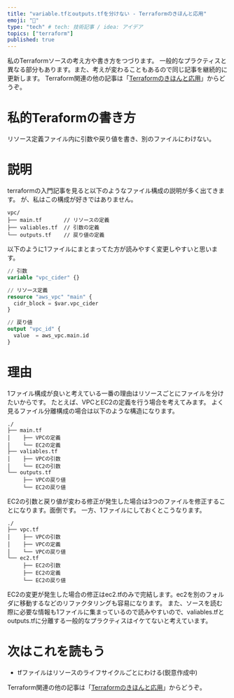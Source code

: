 ```yaml
---
title: "variable.tfとoutputs.tfを分けない - Terraformのきほんと応用"
emoji: "🍳"
type: "tech" # tech: 技術記事 / idea: アイデア
topics: ["terraform"]
published: true
---
```

私のTerraformソースの考え方や書き方をつづります。
一般的なプラクティスと異なる部分もあります。また、考えが変わることもあるので同じ記事を継続的に更新します。
Terraform関連の他の記事は「[Terraformのきほんと応用](https://zenn.dev/sway/articles/terraform_index_list)」からどうぞ。

# 私的Teraformの書き方
リソース定義ファイル内に引数や戻り値を書き、別のファイルにわけない。

# 説明
terraformの入門記事を見ると以下のようなファイル構成の説明が多く出てきます。
が、私はこの構成が好きではありません。
```
vpc/
├── main.tf       // リソースの定義
├── valiables.tf  // 引数の定義
└── outputs.tf    // 戻り値の定義
```
以下のように1ファイルにまとまってた方が読みやすく変更しやすいと思います。
```hcl:vpc.tf
// 引数
variable "vpc_cider" {}

// リソース定義
resource "aws_vpc" "main" {
  cidr_block = $var.vpc_cider
}

// 戻り値
output "vpc_id" {
  value  = aws_vpc.main.id
}
```

# 理由
1ファイル構成が良いと考えている一番の理由はリソースごとにファイルを分けたいからです。
たとえば、VPCとEC2の定義を行う場合を考えてみます。
よく見るファイル分離構成の場合は以下のような構造になります。
```
./
├── main.tf
│    ├── VPCの定義
│    └── EC2の定義
├── valiables.tf
│    ├── VPCの引数
│    └── EC2の引数
└── outputs.tf
     ├── VPCの戻り値
     └── EC2の戻り値
```
EC2の引数と戻り値が変わる修正が発生した場合は3つのファイルを修正することになります。面倒です。
一方、1ファイルにしておくとこうなります。
```
./
├── vpc.tf
│    ├── VPCの引数
│    ├── VPCの定義
│    └── VPCの戻り値
└── ec2.tf
     ├── EC2の引数
     ├── EC2の定義
     └── EC2の戻り値
```
EC2の変更が発生した場合の修正はec2.tfのみで完結します。ec2を別のフォルダに移動するなどのリファクタリングも容易になります。
また、ソースを読む際に必要な情報も1ファイルに集まっているので読みやすいので、valiables.tfとoutputs.tfに分離する一般的なプラクティスはイケてないと考えています。

# 次はこれを読もう
- tfファイルはリソースのライフサイクルごとにわける(鋭意作成中)

Terraform関連の他の記事は「[Terraformのきほんと応用](https://zenn.dev/sway/articles/terraform_index_list)」からどうぞ。
